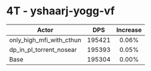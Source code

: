 # 4T - yshaarj-yogg-vf
| Actor | DPS | Increase |
|---|:---:|:---:|
|only_high_mfi_with_cthun|195421|0.06%|
|dp_in_pl_torrent_nosear|195393|0.05%|
|Base|195304|0.00%|

